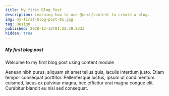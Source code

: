 ```yaml
---
title: My first Blog Post
description: Learning how to use @nuxt/content to create a blog.
img: my-first-blog-post-01.jpg
tag: Design
published: 2020-12-15T01:22:39.833Z
hidden: true
---
```


##### My first blog post

Welcome to my first blog post using content module

Aenean nibh purus, aliquam sit amet tellus quis, iaculis interdum justo. Etiam tempor consequat porttitor. Pellentesque luctus, ipsum ut condimentum euismod, lacus ex pulvinar magna, nec efficitur erat magna congue elit. Curabitur blandit eu nisi sed consequat.

<dyn-img filename="my-first-blog-post-01.jpg"></dyn-img>